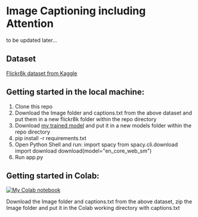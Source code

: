 # Image Captioning including Attention

to be updated later...

## Dataset

[Flickr8k dataset from Kaggle](https://www.kaggle.com/datasets/adityajn105/flickr8k)

## Getting started in the local machine:

1. Clone this repo
2. Download the Image folder and captions.txt from the above dataset and put them in a new flickr8k folder within the repo directory
3. Download [my trained model](https://drive.google.com/file/d/1t3QbSauxSnZhXE1DbuGwiT2AokOsqOjA/view?usp=sharing) and put it in a new models folder within the repo directory
4. pip install -r requirements.txt
5. Open Python Shell and run:
    import spacy
    from spacy.cli.download import download
    download(model="en_core_web_sm")
6. Run app.py


## Getting started in Colab:

[![My Colab notebook](https://colab.research.google.com/assets/colab-badge.svg)](https://colab.research.google.com/drive/1z1sI5wVmoflOggLfIuIIj7qQ0xAICtgn?usp=sharing) 


Download the Image folder and captions.txt from the above dataset, zip the Image folder and put it in the Colab working directory with captions.txt
